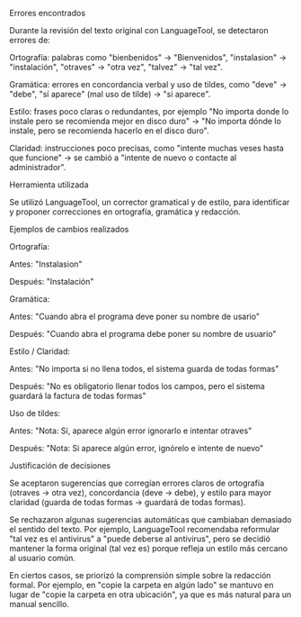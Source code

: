 Errores encontrados

Durante la revisión del texto original con LanguageTool, se detectaron errores de:

Ortografía: palabras como "bienbenidos" → "Bienvenidos", "instalasion" → "instalación", "otraves" → "otra vez", "talvez" → "tal vez".

Gramática: errores en concordancia verbal y uso de tildes, como "deve" → "debe", "sí aparece" (mal uso de tilde) → "si aparece".

Estilo: frases poco claras o redundantes, por ejemplo "No importa donde lo instale pero se recomienda mejor en disco duro" → "No importa dónde lo instale, pero se recomienda hacerlo en el disco duro".

Claridad: instrucciones poco precisas, como "intente muchas veses hasta que funcione" → se cambió a "intente de nuevo o contacte al administrador".

Herramienta utilizada

Se utilizó LanguageTool, un corrector gramatical y de estilo, para identificar y proponer correcciones en ortografía, gramática y redacción.

Ejemplos de cambios realizados

Ortografía:

Antes: "Instalasion"

Después: "Instalación"

Gramática:

Antes: "Cuando abra el programa deve poner su nombre de usario"

Después: "Cuando abra el programa debe poner su nombre de usuario"

Estilo / Claridad:

Antes: "No importa si no llena todos, el sistema guarda de todas formas"

Después: "No es obligatorio llenar todos los campos, pero el sistema guardará la factura de todas formas"

Uso de tildes:

Antes: "Nota: Sí, aparece algún error ignorarlo e intentar otraves"

Después: "Nota: Si aparece algún error, ignórelo e intente de nuevo"

Justificación de decisiones

Se aceptaron sugerencias que corregían errores claros de ortografía (otraves → otra vez), concordancia (deve → debe), y estilo para mayor claridad (guarda de todas formas → guardará de todas formas).

Se rechazaron algunas sugerencias automáticas que cambiaban demasiado el sentido del texto. Por ejemplo, LanguageTool recomendaba reformular "tal vez es el antivirus" a "puede deberse al antivirus", pero se decidió mantener la forma original (tal vez es) porque refleja un estilo más cercano al usuario común.

En ciertos casos, se priorizó la comprensión simple sobre la redacción formal. Por ejemplo, en "copie la carpeta en algún lado" se mantuvo en lugar de "copie la carpeta en otra ubicación", ya que es más natural para un manual sencillo.
